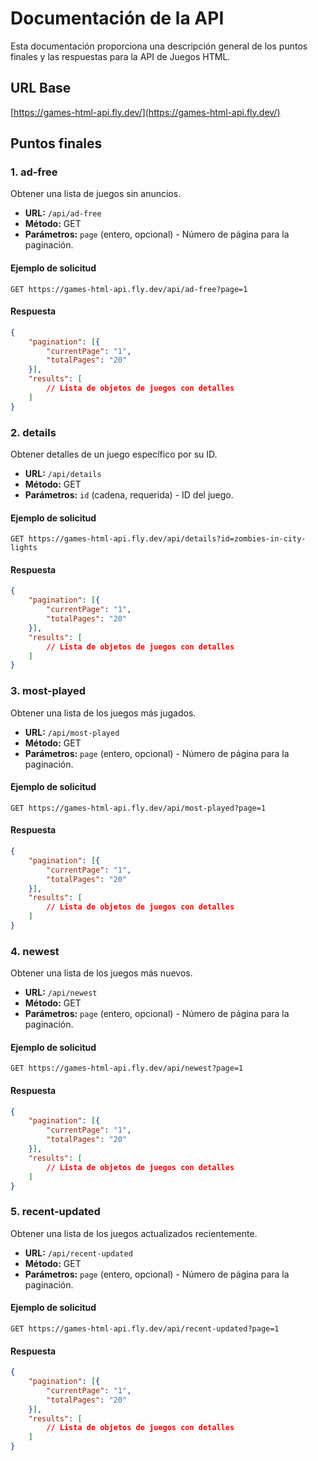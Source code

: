 # Documentación de la API

Esta documentación proporciona una descripción general de los puntos finales y las respuestas para la API de Juegos HTML.

## URL Base

[https://games-html-api.fly.dev/](https://games-html-api.fly.dev/)

 ## Puntos finales

### 1. ad-free

Obtener una lista de juegos sin anuncios.

- **URL:** `/api/ad-free`
- **Método:** GET
- **Parámetros:** `page` (entero, opcional) - Número de página para la paginación.

#### Ejemplo de solicitud

`GET https://games-html-api.fly.dev/api/ad-free?page=1`

 #### Respuesta

```json
{
    "pagination": [{
        "currentPage": "1",
        "totalPages": "20"
    }],
    "results": [
        // Lista de objetos de juegos con detalles
    ]
}
```

### 2\. details

Obtener detalles de un juego específico por su ID.

- **URL:** `/api/details`
- **Método:** GET
- **Parámetros:** `id` (cadena, requerida) - ID del juego.

#### Ejemplo de solicitud

`GET https://games-html-api.fly.dev/api/details?id=zombies-in-city-lights`

#### Respuesta

```json
{
    "pagination": [{
        "currentPage": "1",
        "totalPages": "20"
    }],
    "results": [
        // Lista de objetos de juegos con detalles
    ]
}
```

### 3\. most-played

Obtener una lista de los juegos más jugados.

- **URL:** `/api/most-played`
- **Método:** GET
- **Parámetros:** `page` (entero, opcional) - Número de página para la paginación.

#### Ejemplo de solicitud

`GET https://games-html-api.fly.dev/api/most-played?page=1` 

#### Respuesta

```json
{
    "pagination": [{
        "currentPage": "1",
        "totalPages": "20"
    }],
    "results": [
        // Lista de objetos de juegos con detalles
    ]
}
```

### 4\. newest

Obtener una lista de los juegos más nuevos.

- **URL:** `/api/newest`
- **Método:** GET
- **Parámetros:** `page` (entero, opcional) - Número de página para la paginación.

#### Ejemplo de solicitud

`GET https://games-html-api.fly.dev/api/newest?page=1` 

#### Respuesta

```json
{
    "pagination": [{
        "currentPage": "1",
        "totalPages": "20"
    }],
    "results": [
        // Lista de objetos de juegos con detalles
    ]
}
```

### 5\. recent-updated

Obtener una lista de los juegos actualizados recientemente.

- **URL:** `/api/recent-updated`
- **Método:** GET
- **Parámetros:** `page` (entero, opcional) - Número de página para la paginación.

#### Ejemplo de solicitud

`GET https://games-html-api.fly.dev/api/recent-updated?page=1` 

#### Respuesta

```json
{
    "pagination": [{
        "currentPage": "1",
        "totalPages": "20"
    }],
    "results": [
        // Lista de objetos de juegos con detalles
    ]
}
```